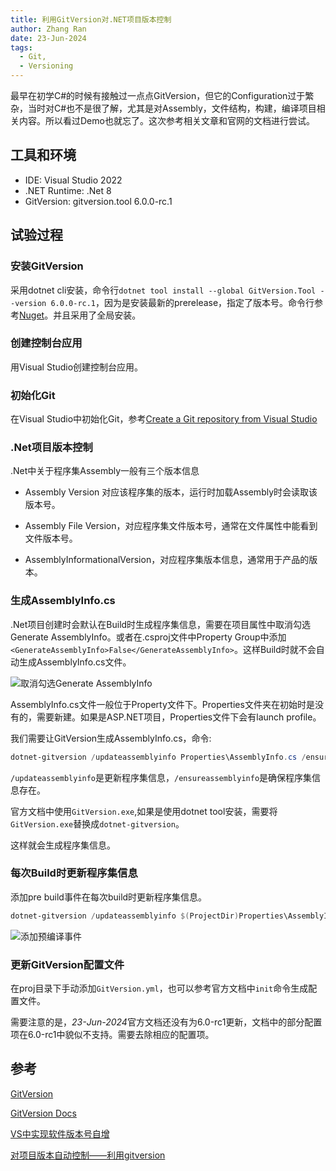 ```yaml
---
title: 利用GitVersion对.NET项目版本控制
author: Zhang Ran
date: 23-Jun-2024
tags: 
  - Git,
  - Versioning
---
```


最早在初学C#的时候有接触过一点点GitVersion，但它的Configuration过于繁杂，当时对C#也不是很了解，尤其是对Assembly，文件结构，构建，编译项目相关内容。所以看过Demo也就忘了。这次参考相关文章和官网的文档进行尝试。

## 工具和环境

- IDE: Visual Studio 2022
- .NET Runtime: .Net 8
- GitVersion: gitversion.tool 6.0.0-rc.1

<!-- more -->

## 试验过程

### 安装GitVersion

采用dotnet cli安装，命令行`dotnet tool install --global GitVersion.Tool --version 6.0.0-rc.1`，因为是安装最新的prerelease，指定了版本号。命令行参考[Nuget](https://www.nuget.org/packages/GitVersion.Tool/6.0.0-rc.1)。并且采用了全局安装。

### 创建控制台应用

用Visual Studio创建控制台应用。

### 初始化Git

在Visual Studio中初始化Git，参考[Create a Git repository from Visual Studio](https://learn.microsoft.com/en-us/visualstudio/version-control/git-create-repository?view=vs-2022)

### .Net项目版本控制

.Net中关于程序集Assembly一般有三个版本信息

- Assembly Version 对应该程序集的版本，运行时加载Assembly时会读取该版本号。

- Assembly File Version，对应程序集文件版本号，通常在文件属性中能看到文件版本号。

- AssemblyInformationalVersion，对应程序集版本信息，通常用于产品的版本。

### 生成AssemblyInfo.cs

.Net项目创建时会默认在Build时生成程序集信息，需要在项目属性中取消勾选Generate AssemblyInfo。或者在.csproj文件中Property Group中添加`<GenerateAssemblyInfo>False</GenerateAssemblyInfo>`。这样Build时就不会自动生成AssemblyInfo.cs文件。

![取消勾选Generate AssemblyInfo](/git-version-dotnet/gitversion_project_property.png)

AssemblyInfo.cs文件一般位于Property文件下。Properties文件夹在初始时是没有的，需要新建。如果是ASP.NET项目，Properties文件下会有launch profile。

我们需要让GitVersion生成AssemblyInfo.cs，命令:

``` ps1
dotnet-gitversion /updateassemblyinfo Properties\AssemblyInfo.cs /ensureassemblyinfo
```

`/updateassemblyinfo`是更新程序集信息，`/ensureassemblyinfo`是确保程序集信息存在。

官方文档中使用`GitVersion.exe`,如果是使用dotnet tool安装，需要将`GitVersion.exe`替换成`dotnet-gitversion`。

这样就会生成程序集信息。

### 每次Build时更新程序集信息

添加pre build事件在每次build时更新程序集信息。

```ps1
dotnet-gitversion /updateassemblyinfo $(ProjectDir)Properties\AssemblyInfo.cs /ensureassemblyinfo
```

![添加预编译事件](/git-version-dotnet/gitversion_prebuild_event.png)

### 更新GitVersion配置文件

在proj目录下手动添加`GitVersion.yml`，也可以参考官方文档中`init`命令生成配置文件。

需要注意的是，*23-Jun-2024*官方文档还没有为6.0-rc1更新，文档中的部分配置项在6.0-rc1中貌似不支持。需要去除相应的配置项。

## 参考

[GitVersion](https://github.com/GitTools/GitVersion)

[GitVersion Docs](https://gitversion.net/docs/)

[VS中实现软件版本号自增](https://www.bilibili.com/video/BV1kx4y1b7vV/?spm_id_from=333.1007.top_right_bar_window_history.content.click&vd_source=512e802b6f501a7cb1aaad55de9f9067)

[对项目版本自动控制——利用gitversion](https://www.cnblogs.com/JerryMouseLi/p/14366880.html)